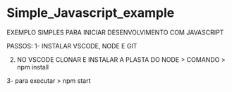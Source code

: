 # Simple_Javascript_example


EXEMPLO SIMPLES PARA INICIAR DESENVOLVIMENTO COM JAVASCRIPT

PASSOS:
1- INSTALAR VSCODE, NODE E  GIT

2. NO VSCODE CLONAR E INSTALAR A PLASTA DO NODE > COMANDO >   npm install

3- para executar > npm start
